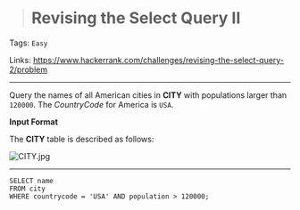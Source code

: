> # Revising the Select Query II

Tags: `Easy`

Links: https://www.hackerrank.com/challenges/revising-the-select-query-2/problem

---

Query the names of all American cities in **CITY** with populations larger than `120000`. The *CountryCode* for America is `USA`.

**Input Format**

The **CITY** table is described as follows:

![CITY.jpg](https://s3.amazonaws.com/hr-challenge-images/8137/1449729804-f21d187d0f-CITY.jpg)

----

```mysql
SELECT name
FROM city
WHERE countrycode = 'USA' AND population > 120000;
```

